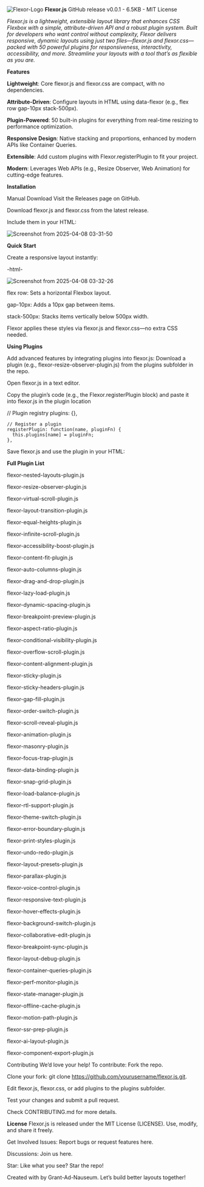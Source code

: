 ![Flexor-Logo](https://github.com/user-attachments/assets/e5ba7019-f088-4c6f-ac2c-01244f2bcb08)
**Flexor.js**
GitHub release v0.0.1 - 6.5KB - MIT License

_Flexor.js is a lightweight, extensible layout library that enhances CSS Flexbox with a simple, 
attribute-driven API and a robust plugin system. Built for developers who want control without complexity, 
Flexor delivers responsive, dynamic layouts using just two files—flexor.js and 
flexor.css—packed with 50 powerful plugins for responsiveness, interactivity, accessibility, and more.
Streamline your layouts with a tool that’s as flexible as you are._

**Features**

**Lightweight**: Core flexor.js and flexor.css are compact, with no dependencies.

**Attribute-Driven**: Configure layouts in HTML using data-flexor (e.g., flex row gap-10px stack-500px).

**Plugin-Powered**: 50 built-in plugins for everything from real-time resizing to performance optimization.

**Responsive Design**: Native stacking and proportions, enhanced by modern APIs like Container Queries.

**Extensible**: Add custom plugins with Flexor.registerPlugin to fit your project.

**Modern**: Leverages Web APIs (e.g., Resize Observer, Web Animation) for cutting-edge features.


**Installation**

Manual Download
Visit the Releases page on GitHub.

Download flexor.js and flexor.css from the latest release.

Include them in your HTML:

![Screenshot from 2025-04-08 03-31-50](https://github.com/user-attachments/assets/5b234ee0-5af6-463c-9198-b722ff70ec44)


**Quick Start**

Create a responsive layout instantly:

-html-

![Screenshot from 2025-04-08 03-32-26](https://github.com/user-attachments/assets/c6676a41-edf9-4c83-a745-05371945eaa6)


flex row: Sets a horizontal Flexbox layout.

gap-10px: Adds a 10px gap between items.

stack-500px: Stacks items vertically below 500px width.

Flexor applies these styles via flexor.js and flexor.css—no extra CSS needed.


**Using Plugins**

Add advanced features by integrating plugins into flexor.js:
Download a plugin (e.g., flexor-resize-observer-plugin.js) from the plugins subfolder in the repo.

Open flexor.js in a text editor.

Copy the plugin’s code (e.g., the Flexor.registerPlugin block) and paste it into flexor.js in the plugin location

// Plugin registry
    plugins: {},
  
    // Register a plugin
    registerPlugin: function(name, pluginFn) {
      this.plugins[name] = pluginFn;
    },

Save flexor.js and use the plugin in your HTML:



**Full Plugin List**

flexor-nested-layouts-plugin.js

flexor-resize-observer-plugin.js

flexor-virtual-scroll-plugin.js

flexor-layout-transition-plugin.js

flexor-equal-heights-plugin.js

flexor-infinite-scroll-plugin.js

flexor-accessibility-boost-plugin.js

flexor-content-fit-plugin.js

flexor-auto-columns-plugin.js

flexor-drag-and-drop-plugin.js

flexor-lazy-load-plugin.js

flexor-dynamic-spacing-plugin.js

flexor-breakpoint-preview-plugin.js

flexor-aspect-ratio-plugin.js

flexor-conditional-visibility-plugin.js

flexor-overflow-scroll-plugin.js

flexor-content-alignment-plugin.js

flexor-sticky-plugin.js

flexor-sticky-headers-plugin.js

flexor-gap-fill-plugin.js

flexor-order-switch-plugin.js

flexor-scroll-reveal-plugin.js

flexor-animation-plugin.js

flexor-masonry-plugin.js

flexor-focus-trap-plugin.js

flexor-data-binding-plugin.js

flexor-snap-grid-plugin.js

flexor-load-balance-plugin.js

flexor-rtl-support-plugin.js

flexor-theme-switch-plugin.js

flexor-error-boundary-plugin.js

flexor-print-styles-plugin.js

flexor-undo-redo-plugin.js

flexor-layout-presets-plugin.js

flexor-parallax-plugin.js

flexor-voice-control-plugin.js

flexor-responsive-text-plugin.js

flexor-hover-effects-plugin.js

flexor-background-switch-plugin.js

flexor-collaborative-edit-plugin.js

flexor-breakpoint-sync-plugin.js

flexor-layout-debug-plugin.js

flexor-container-queries-plugin.js

flexor-perf-monitor-plugin.js

flexor-state-manager-plugin.js

flexor-offline-cache-plugin.js

flexor-motion-path-plugin.js

flexor-ssr-prep-plugin.js

flexor-ai-layout-plugin.js

flexor-component-export-plugin.js


Contributing
We’d love your help! To contribute:
Fork the repo.

Clone your fork: git clone https://github.com/yourusername/flexor.js.git.

Edit flexor.js, flexor.css, or add plugins to the plugins subfolder.

Test your changes and submit a pull request.

Check CONTRIBUTING.md for more details.


**License**
Flexor.js is released under the MIT License (LICENSE). Use, modify, and share it freely.


Get Involved
Issues: Report bugs or request features here.

Discussions: Join us here.

Star: Like what you see? Star the repo!

Created with  by Grant-Ad-Nauseum. Let’s build better layouts together!

